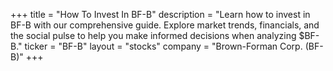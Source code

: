 +++
title = "How To Invest In BF-B"
description = "Learn how to invest in BF-B with our comprehensive guide. Explore market trends, financials, and the social pulse to help you make informed decisions when analyzing $BF-B."
ticker = "BF-B"
layout = "stocks"
company = "Brown-Forman Corp. (BF-B)"
+++

